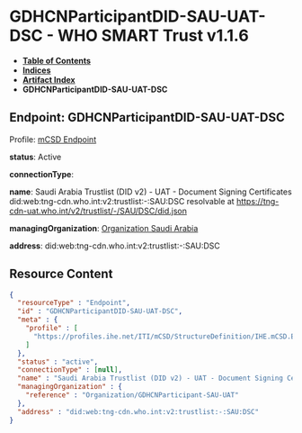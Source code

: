 # GDHCNParticipantDID-SAU-UAT-DSC - WHO SMART Trust v1.1.6

* [**Table of Contents**](toc.md)
* [**Indices**](indices.md)
* [**Artifact Index**](artifacts.md)
* **GDHCNParticipantDID-SAU-UAT-DSC**

## Endpoint: GDHCNParticipantDID-SAU-UAT-DSC

Profile: [mCSD Endpoint](https://profiles.ihe.net/ITI/mCSD/4.0.0/StructureDefinition-IHE.mCSD.Endpoint.html)

**status**: Active

**connectionType**: 

**name**: Saudi Arabia Trustlist (DID v2) - UAT - Document Signing Certificates did:web:tng-cdn.who.int:v2:trustlist:-:SAU:DSC resolvable at https://tng-cdn-uat.who.int/v2/trustlist/-/SAU/DSC/did.json

**managingOrganization**: [Organization Saudi Arabia](Organization-GDHCNParticipant-SAU-UAT.md)

**address**: did:web:tng-cdn.who.int:v2:trustlist:-:SAU:DSC



## Resource Content

```json
{
  "resourceType" : "Endpoint",
  "id" : "GDHCNParticipantDID-SAU-UAT-DSC",
  "meta" : {
    "profile" : [
      "https://profiles.ihe.net/ITI/mCSD/StructureDefinition/IHE.mCSD.Endpoint"
    ]
  },
  "status" : "active",
  "connectionType" : [null],
  "name" : "Saudi Arabia Trustlist (DID v2) - UAT - Document Signing Certificates\ndid:web:tng-cdn.who.int:v2:trustlist:-:SAU:DSC\nresolvable at https://tng-cdn-uat.who.int/v2/trustlist/-/SAU/DSC/did.json",
  "managingOrganization" : {
    "reference" : "Organization/GDHCNParticipant-SAU-UAT"
  },
  "address" : "did:web:tng-cdn.who.int:v2:trustlist:-:SAU:DSC"
}

```

